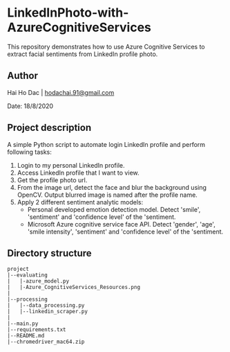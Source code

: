 # LinkedInPhoto-with-AzureCognitiveServices
This repository demonstrates how to use Azure Cognitive Services to extract facial sentiments from LinkedIn profile photo.

## Author
Hai Ho Dac | hodachai.91@gmail.com

Date: 18/8/2020

## Project description
A simple Python script to automate login LinkedIn profile and perform following tasks:
1. Login to my personal LinkedIn profile.
2. Access LinkedIn profile that I want to view.
3. Get the profile photo url.
4. From the image url, detect the face and blur the background using OpenCV.
   Output blurred image is named after the profile name.
5. Apply 2 different sentiment analytic models:
   - Personal developed emotion detection model.
     Detect 'smile', 'sentiment' and 'confidence level' of the 'sentiment.
   - Microsoft Azure cognitive service face API.
     Detect 'gender', 'age', 'smile intensity', 'sentiment' and 'confidence level' of the 'sentiment.
     
     
## Directory structure
```
project
|--evaluating
|   |-azure_model.py
|   |-Azure_CognitiveServices_Resources.png
| 
|--processing
|   |--data_processing.py
|   |--linkedin_scraper.py
|   
|--main.py
|--requirements.txt
|--README.md
|--chromedriver_mac64.zip
```